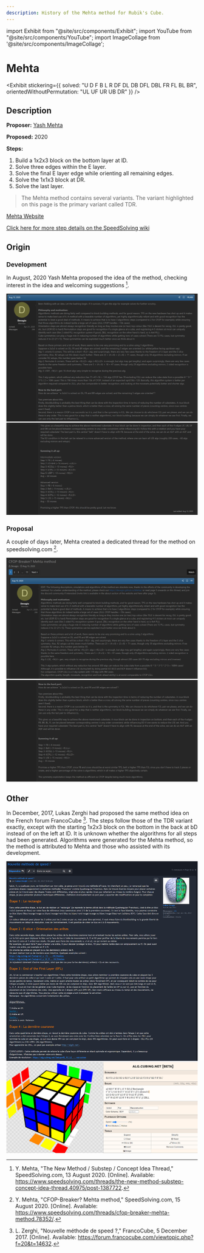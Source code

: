 ```yaml
---
description: History of the Mehta method for Rubik's Cube.
---
```


import Exhibit from "@site/src/components/Exhibit";
import YouTube from "@site/src/components/YouTube";
import ImageCollage from '@site/src/components/ImageCollage';

# Mehta

<Exhibit
stickering={{
    solved: "U D F B L R DF DL DB DFL DBL FR FL BL BR",
    orientedWithoutPermutation: "UL UF UR UB DR"
  }}
/>

## Description

**Proposer:** [Yash Mehta](CubingContributors/MethodDevelopers.md#mehta-yash)

**Proposed:** 2020

**Steps:**

1. Build a 1x2x3 block on the bottom layer at lD.
2. Solve three edges within the E layer.
3. Solve the final E layer edge while orienting all remaining edges.
4. Solve the 1x1x3 block at DR.
5. Solve the last layer.

> The Mehta method contains several variants. The variant highlighted on this page is the primary variant called TDR.

[Mehta Website](https://devagio.github.io/Mehta/)

[Click here for more step details on the SpeedSolving wiki](https://www.speedsolving.com/wiki/index.php/Mehta)

## Origin

### Development

In August, 2020 Yash Mehta proposed the idea of the method, checking interest in the idea and welcoming suggestions [^1].

![](img/Mehta/Origin1.png)
![](img/Mehta/Origin2.png)

### Proposal

A couple of days later, Mehta created a dedicated thread for the method on speedsolving.com [^2].

![](img/Mehta/Proposal1.png)
![](img/Mehta/Proposal2.png)

## Other

In December, 2017, Lukas Zerghi had proposed the same method idea on the French forum FrancoCube [^3]. The steps follow those of the TDR variant exactly, except with the starting 1x2x3 block on the bottom in the back at bD instead of on the left at lD. It is unknown whether the algorithms for all steps had been generated. Algorithms were generated for the Mehta method, so the method is attributed to Mehta and those who assisted with its development.

![](img/Mehta/Zerghi1.png)
![](img/Mehta/Zerghi2.png)

[^1]: Y. Mehta, "The New Method / Substep / Concept Idea Thread," SpeedSolving.com, 13 August 2020. [Online]. Available: https://www.speedsolving.com/threads/the-new-method-substep-concept-idea-thread.40975/post-1387722.

[^2]: Y. Mehta, "CFOP-Breaker? Mehta method," SpeedSolving.com, 15 August 2020. [Online]. Available: https://www.speedsolving.com/threads/cfop-breaker-mehta-method.78352/.

[^3]: L. Zerghi, "Nouvelle méthode de speed ?," FrancoCube, 5 December 2017. [Online]. Available: https://forum.francocube.com/viewtopic.php?f=20&t=14632.
